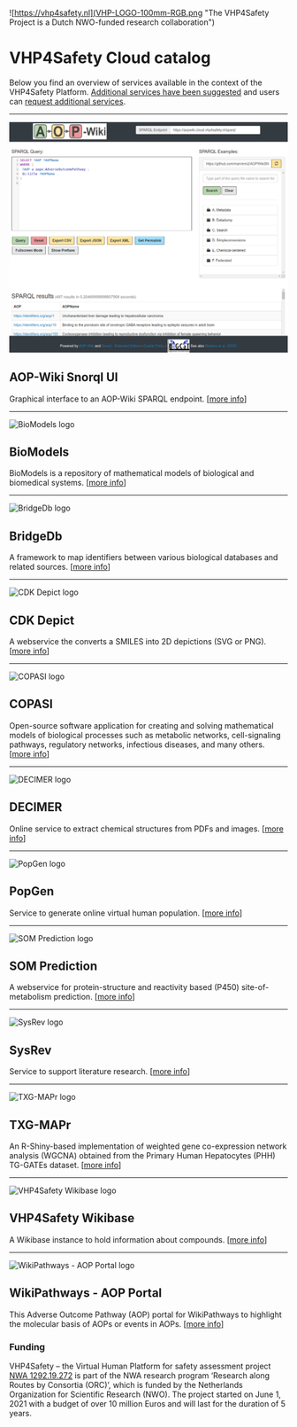 
![https://vhp4safety.nl](VHP-LOGO-100mm-RGB.png "The VHP4Safety Project is a Dutch NWO-funded research collaboration")

# VHP4Safety Cloud catalog

Below you find an overview of services available in the context of the VHP4Safety Platform.
[Additional services have been suggested](https://github.com/VHP4Safety/cloud/labels/service)
and users can [request additional services](https://github.com/VHP4Safety/cloud/issues/new/choose).

-------------------------------------------------------------------------------

![AOP-Wiki Snorql UI logo](https://raw.githubusercontent.com/VHP4Safety/cloud/main/docs/service/aopwiki.png "Click on the image to go to the service")

## AOP-Wiki Snorql UI

Graphical interface to an AOP-Wiki SPARQL endpoint. [[more info](service/aopwiki.md)]


-------------------------------------------------------------------------------

![BioModels logo](https://raw.githubusercontent.com/VHP4Safety/cloud/main/docs/service/null "Click on the image to go to the service")

## BioModels

BioModels is a repository of mathematical models of biological and biomedical systems. [[more info](service/biomodels.md)]


-------------------------------------------------------------------------------

![BridgeDb logo](https://raw.githubusercontent.com/VHP4Safety/cloud/main/docs/service/bridgedb.png "Click on the image to go to the service")

## BridgeDb

A framework to map identifiers between various biological databases and related sources. [[more info](service/bridgedb.md)]


-------------------------------------------------------------------------------

![CDK Depict logo](https://raw.githubusercontent.com/VHP4Safety/cloud/main/docs/service/cdkdepict.png "Click on the image to go to the service")

## CDK Depict

A webservice the converts a SMILES into 2D depictions (SVG or PNG). [[more info](service/cdkdepict.md)]


-------------------------------------------------------------------------------

![COPASI logo](https://raw.githubusercontent.com/VHP4Safety/cloud/main/docs/service/null "Click on the image to go to the service")

## COPASI

Open-source software application for creating and solving mathematical models of biological processes such as metabolic networks, cell-signaling pathways, regulatory networks, infectious diseases, and many others. [[more info](service/copasi.md)]


-------------------------------------------------------------------------------

![DECIMER logo](https://raw.githubusercontent.com/VHP4Safety/cloud/main/docs/service/decimer.png "Click on the image to go to the service")

## DECIMER

Online service to extract chemical structures from PDFs and images. [[more info](service/decimer.md)]


-------------------------------------------------------------------------------

![PopGen logo](https://raw.githubusercontent.com/VHP4Safety/cloud/main/docs/service/ "Click on the image to go to the service")

## PopGen

Service to generate online virtual human population. [[more info](service/popgen.md)]


-------------------------------------------------------------------------------

![SOM Prediction logo](https://raw.githubusercontent.com/VHP4Safety/cloud/main/docs/service/null "Click on the image to go to the service")

## SOM Prediction

A webservice for protein-structure and reactivity based (P450) site-of-metabolism prediction. [[more info](service/sombie.md)]


-------------------------------------------------------------------------------

![SysRev logo](https://raw.githubusercontent.com/VHP4Safety/cloud/main/docs/service/null "Click on the image to go to the service")

## SysRev

Service to support literature research. [[more info](service/sysrev.md)]


-------------------------------------------------------------------------------

![TXG-MAPr logo](https://raw.githubusercontent.com/VHP4Safety/cloud/main/docs/service/txg_mapr.png "Click on the image to go to the service")

## TXG-MAPr

An R-Shiny-based implementation of weighted gene co-expression network analysis (WGCNA) obtained from the Primary Human Hepatocytes (PHH) TG-GATEs dataset. [[more info](service/txg_mapr.md)]


-------------------------------------------------------------------------------

![VHP4Safety Wikibase logo](https://raw.githubusercontent.com/VHP4Safety/cloud/main/docs/service/VHP4Safety_ChemicalCompounds.png "Click on the image to go to the service")

## VHP4Safety Wikibase

A Wikibase instance to hold information about compounds. [[more info](service/wikibase.md)]


-------------------------------------------------------------------------------

![WikiPathways - AOP Portal logo](https://raw.githubusercontent.com/VHP4Safety/cloud/main/docs/service/wikipathways_aop.png "Click on the image to go to the service")

## WikiPathways - AOP Portal

This Adverse Outcome Pathway (AOP) portal for WikiPathways to highlight the molecular basis of AOPs or events in AOPs. [[more info](service/wikipathways_aop.md)]



### Funding

VHP4Safety – the Virtual Human Platform for safety assessment project [NWA 1292.19.272](https://www.nwo.nl/projecten/nwa129219272) is part of the NWA research program ‘Research along Routes by Consortia (ORC)’, which is funded by the Netherlands Organization for Scientific Research
(NWO). The project started on June 1, 2021 with a budget of over 10 million Euros and will last for the duration of 5 years.

